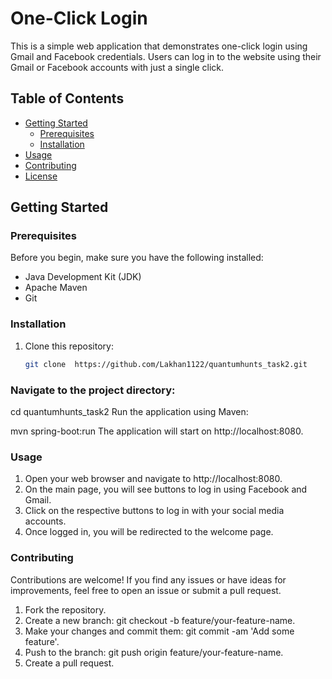 # One-Click Login

This is a simple web application that demonstrates one-click login using Gmail and Facebook credentials. Users can log in to the website using their Gmail or Facebook accounts with just a single click.

## Table of Contents

- [Getting Started](#getting-started)
  - [Prerequisites](#prerequisites)
  - [Installation](#installation)
- [Usage](#usage)
- [Contributing](#contributing)
- [License](#license)

## Getting Started

### Prerequisites

Before you begin, make sure you have the following installed:

- Java Development Kit (JDK)
- Apache Maven
- Git

### Installation

1. Clone this repository:

   ```bash
   git clone  https://github.com/Lakhan1122/quantumhunts_task2.git


### Navigate to the project directory:



cd quantumhunts_task2
Run the application using Maven:


mvn spring-boot:run
The application will start on http://localhost:8080.

### Usage
1) Open your web browser and navigate to http://localhost:8080.
2) On the main page, you will see buttons to log in using Facebook and Gmail.
3) Click on the respective buttons to log in with your social media accounts.
4) Once logged in, you will be redirected to the welcome page.

### Contributing
Contributions are welcome! If you find any issues or have ideas for improvements, feel free to open an issue or submit a pull request.

1) Fork the repository.
2) Create a new branch: git checkout -b feature/your-feature-name.
3) Make your changes and commit them: git commit -am 'Add some feature'.
4) Push to the branch: git push origin feature/your-feature-name.
5) Create a pull request.
